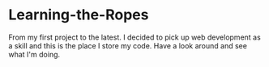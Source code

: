 # Learning-the-Ropes
From my first project to the latest.
I decided to pick up web development as a skill and this is the place I store my code. 
Have a look around and see what I'm doing. 
